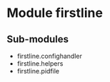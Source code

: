 Module firstline
================

Sub-modules
-----------
* firstline.confighandler
* firstline.helpers
* firstline.pidfile